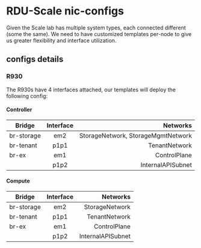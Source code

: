 # RDU-Scale nic-configs

Given the Scale lab has multiple system types, each connected different (some the same). We need to have customized templates per-node to give us greater flexibility and interface utilization.

## configs details

### R930
The R930s have 4 interfaces attached, our templates will deploy the following config:

#### Controller

|   Bridge   |  Interface     |   Networks     |
|------------|:--------------:|---------------:|
| br-storage | em2            | StorageNetwork, StorageMgmtNetwork |
| br-tenant  | p1p1           | TenantNetwork   |
| br-ex      | em1            | ControlPlane    |
|            | p1p2           | InternalAPISubnet |

#### Compute

|   Bridge   |  Interface     |   Networks     |
|------------|:--------------:|---------------:|
| br-storage | em2            | StorageNetwork |
| br-tenant  | p1p1           | TenantNetwork  |
| br-ex      | em1            | ControlPlane   |
|            | p1p2           | InternalAPISubnet |
